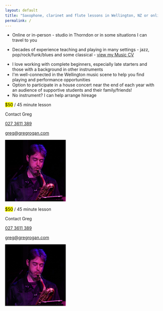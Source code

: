 ```yaml
---
layout: default
title: "Saxophone, clarinet and flute lessons in Wellington, NZ or online"
permalink: /
---
```

<div class="row mb-3">
    <div class="col-sm col-lg-6">
        <ul class="list-group">
            <li class="list-group-item list-group-item-action d-flex gap-3 py-3">Online or in-person - studio in Thorndon or in some situations I can travel to you</li>
            <li class="list-group-item list-group-item-action d-flex gap-3 py-3"><p class="mb-0">Decades of experience teaching and playing in many settings - 
        jazz, pop/rock/funk/blues and some classical - <a href="https://docs.google.com/document/d/1HiqZSmzY9uUcNlpoEE9uWm4qwI8UWkTmdGT5wBAlgPc/edit?usp=sharing">view my Music CV</a></p></li>
            <li class="list-group-item list-group-item-action d-flex gap-3 py-3">I love working with complete beginners, especially late starters and those with a background in other instruments</li>
            <li class="list-group-item list-group-item-action d-flex gap-3 py-3">I'm well-connected in the Wellington music scene to help you find playing and performance opportunities</li>
            <li class="list-group-item list-group-item-action d-flex gap-3 py-3">Option to participate in a house concert near the end of each year with an audience of supportive students and their family/friends!</li>
            <li class="list-group-item list-group-item-action d-flex gap-3 py-3">No instrument? I can help arrange hireage</li>
        </ul>
    </div>
    <div class="d-none d-lg-block col-lg-3 align-self-center text-center">
        <p><mark>$50</mark> / 45 minute lesson</p>
        <p class="lead">Contact Greg</p>
        <p><i class="bi-telephone"></i> <a href="tel:+64273611389">027 3611 389</a></p>
        <p><i class="bi-envelope"></i> <a href="mailto:greg@gregrogan.com?subject=Lessons">greg@gregrogan.com</a></p>
    </div>
    <div class="d-none d-sm-block col-sm-4 col-lg align-self-center">
        <img class="w-100 h-auto" with='200' height='202' alt='Greg playing saxohpone' src='/assets/img/action.png'/>
    </div>
</div>
<div class="row justify-content-center">
    <div class="col d-lg-none align-self-center text-center">
        <p><mark>$50</mark> / 45 minute lesson</p>
        <p class="lead">Contact Greg</p>
        <p><i class="bi-telephone"></i> <a href="tel:+64273611389">027 3611 389</a></p>
        <p><i class="bi-envelope"></i> <a href="mailto:greg@gregrogan.com?subject=Lessons">greg@gregrogan.com</a></p>
    </div>
    <div class="col-5 d-sm-none">
        <img class="w-100 h-auto" with='200' height='202' alt='Greg playing saxohpone' src='/assets/img/action.png'/>
    </div>
</div>
